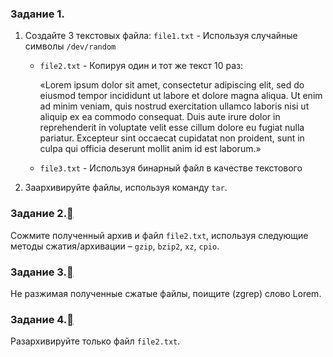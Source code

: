 ### Задание 1.
1. Создайте 3 текстовых файла:
     `file1.txt` - Используя случайные символы `/dev/random`
    - `file2.txt` - Копируя один и тот же текст 10 раз:
    
        «Lorem ipsum dolor sit amet, consectetur adipiscing elit, sed do eiusmod tempor incididunt ut labore et dolore magna aliqua. Ut enim ad minim veniam, quis nostrud exercitation ullamco laboris nisi ut aliquip ex ea commodo consequat. Duis aute irure dolor in reprehenderit in voluptate velit esse cillum dolore eu fugiat nulla pariatur. Excepteur sint occaecat cupidatat non proident, sunt in culpa qui officia deserunt mollit anim id est laborum.»
        
    - `file3.txt` - Используя бинарный файл в качестве текстового
        
2. Заархивируйте файлы, используя команду `tar`.
    

### Задание 2.[](https://www.aldpro.ru/professional/ALSE_Module_14/archiving_and_zipping_practice.html#id4 "Permalink to this heading")

Сожмите полученный архив и файл `file2.txt`, используя следующие методы сжатия/архивации – `gzip`, `bzip2`, `xz`, `cpio`.

### Задание 3.[](https://www.aldpro.ru/professional/ALSE_Module_14/archiving_and_zipping_practice.html#id5 "Permalink to this heading")

Не разжимая полученные сжатые файлы, поищите (zgrep) слово Lorem.

### Задание 4.[](https://www.aldpro.ru/professional/ALSE_Module_14/archiving_and_zipping_practice.html#id6 "Permalink to this heading")

Разархивируйте только файл `file2.txt`.